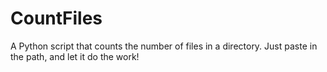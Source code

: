# CountFiles
A Python script that counts the number of files in a directory. Just paste in the path, and let it do the work!
